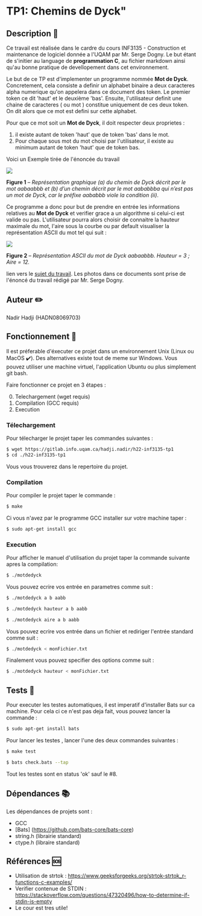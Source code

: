 # TP1: Chemins de Dyck"

## Description :bookmark_tabs: ##

Ce travail est réalisée dans le cardre du cours INF3135 - Construction et maintenance de logiciel 
donnée a l'UQAM par Mr. Serge Dogny. Le but étant de s'initier au language de **programmation C**,
au fichier markdown ainsi qu'au bonne pratique de devellopement dans cet environnement.

Le but de ce TP est d'implementer un programme nommée **Mot de Dyck**. Concretement, 
cela consiste a definir un alphabet binaire a deux caracteres alpha numerique qu'on appelera dans ce 
document des token. Le premier token ce dit 'haut' et le deuxième 'bas'. Ensuite, l'utilisateur definit une chaine de caracteres ( ou mot ) constitue uniquement de ces deux token. On dit alors que ce mot est defini sur cette alphabet.

Pour que ce mot soit un **Mot de Dyck**, il doit respecter deux proprietes :

  1. il existe autant de token 'haut' que de token 'bas' dans le mot.
  2. Pour chaque sous mot du mot choisi par l'utilisateur, il existe au minimum autant de token 'haut' que de token bas.

Voici un Exemple tirée de l'énoncée du travail

![](misc/figure1.png)

**Figure 1** – _Représentation graphique (a) du chemin de Dyck décrit par le mot aabaabbb et (b) d’un chemin décrit par le mot aababbba qui n’est pas un mot de Dyck, car le préfixe aababbb viole la condition (ii)_.

Ce programme a donc pour but de prendre en entrée les informations relatives au **Mot de Dyck** et verifier grace a un algorithme si celui-ci est valide ou pas. L'utilisateur pourra alors choisir de connaitre la hauteur maximale du mot, l'aire sous la courbe ou par default visualiser la représentation ASCII du mot tel qui suit :

![](misc/figure2.png)

**Figure 2** – _Représentation ASCII du mot de Dyck aabaabbb. Hauteur = 3 ; Aire = 12._


lien vers le [sujet du travail](sujet.md).
Les photos dans ce documents sont prise de l'énoncé du travail rédigé par Mr. Serge Dogny.

## Auteur :pencil2:

Nadir Hadji (HADN08069703)

## Fonctionnement :wrench: ##

Il est préferable d'éxecuter ce projet dans un environnement Unix (Linux ou MacOS :heavy_check_mark:).
Des alternatives existe tout de meme sur Windows. Vous pouvez utiliser une machine virtuel, l'application Ubuntu ou plus simplement git bash.

Faire fonctionner ce projet en 3 étapes :

0. Telechargement (wget requis)
1. Compilation (GCC requis)
2. Execution

### Télechargement ###
Pour télecharger le projet taper les commandes suivantes :

```sh
$ wget https://gitlab.info.uqam.ca/hadji.nadir/h22-inf3135-tp1
$ cd ./h22-inf3135-tp1
```

Vous vous trouverez dans le repertoire du projet.

### Compilation ###
Pour compiler le projet taper le commande : 

```sh
$ make
```

Ci vous n'avez par le programme GCC installer sur votre machine taper : 

```sh
$ sudo apt-get install gcc
```

### Execution ###

Pour afficher le manuel d'utilisation du projet taper la commande suivante apres la compilation:

```sh
$ ./motdedyck
```

Vous pouvez ecrire vos entrée en parametres comme suit :

```sh
$ ./motdedyck a b aabb
```

```sh
$ ./motdedyck hauteur a b aabb
```

```sh
$ ./motdedyck aire a b aabb
```

Vous pouvez ecrire vos entrée dans un fichier et rediriger l'entrée standard comme suit : 

```sh
$ ./motdedyck < monFichier.txt
```

Finalement vous pouvez specifier des options comme suit : 

```sh
$ ./motdedyck hauteur < monFichier.txt
```

## Tests :hammer: ##

Pour executer les testes automatiques, il est imperatif d'installer Bats sur ca machine. Pour cela ci ce n'est pas deja fait, vous pouvez lancer la commande : 

```sh
$ sudo apt-get install bats
```

Pour lancer les testes , lancer l'une des deux commandes suivantes : 

```sh
$ make test
```

```sh
$ bats check.bats --tap
```

Tout les testes sont en status 'ok' sauf le #8.


## Dépendances :books: ##

Les dépendances de projets sont : 

* GCC
* [Bats] (https://github.com/bats-core/bats-core)
* string.h (librairie standard)
* ctype.h (libraire standard)

## Références :sos: ##

* Utilisation de strtok : https://www.geeksforgeeks.org/strtok-strtok_r-functions-c-examples/
* Verifier contenue de STDIN : https://stackoverflow.com/questions/47320496/how-to-determine-if-stdin-is-empty
* Le cour est tres utile!

